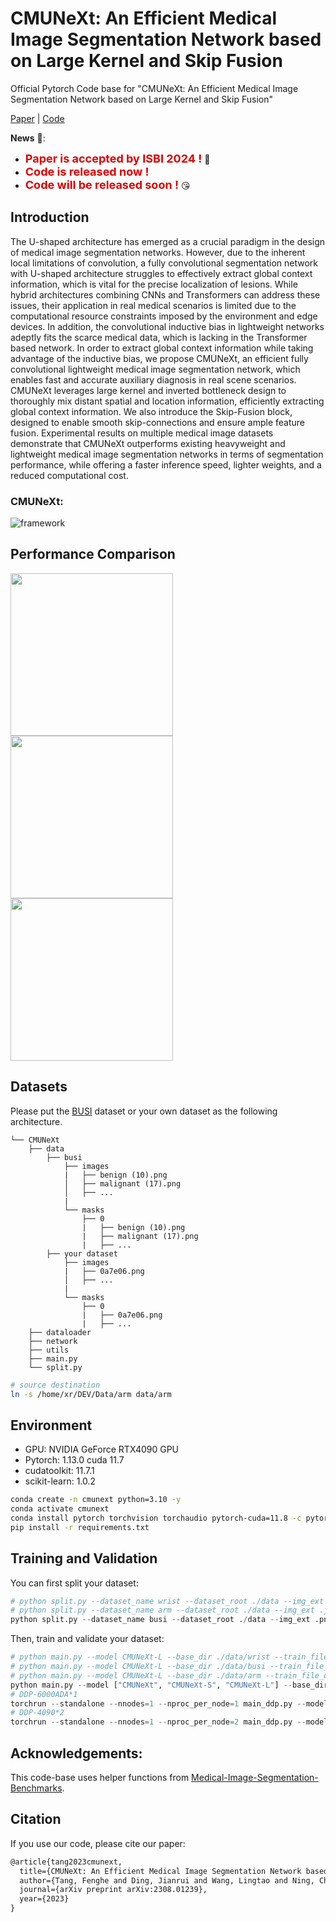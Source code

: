 # CMUNeXt: An Efficient Medical Image Segmentation Network based on Large Kernel and Skip Fusion

Official Pytorch Code base for "CMUNeXt: An Efficient Medical Image Segmentation Network based on Large Kernel and Skip Fusion"

[Paper](https://arxiv.org/pdf/2308.01239.pdf) | [Code](https://github.com/FengheTan9/CMUNeXt)

**News** 🥰:

- <font color="#dd0000" size="4">**Paper is accepted by ISBI 2024 !**</font> 🎉
- <font color="#dd0000" size="4">**Code is released now !**</font> 
- <font color="#dd0000" size="4">**Code will be released soon !**</font> 😘

## Introduction
The U-shaped architecture has emerged as a crucial paradigm in the design of medical image segmentation networks. However, due to the inherent local limitations of convolution, a fully convolutional segmentation network with U-shaped architecture struggles to effectively extract global context information, which is vital for the precise localization of lesions. While hybrid architectures combining CNNs and Transformers can address these issues, their application in real medical scenarios is limited due to the computational resource constraints imposed by the environment and edge devices. In addition, the convolutional inductive bias in lightweight networks adeptly fits the scarce medical data, which is lacking in the Transformer based network. In order to extract global context information while taking advantage of the inductive bias, we propose CMUNeXt, an efficient fully convolutional lightweight medical image segmentation network, which enables fast and accurate auxiliary diagnosis in real scene scenarios. CMUNeXt leverages large kernel and inverted bottleneck design to thoroughly mix distant spatial and location information, efficiently extracting global context information. We also introduce the Skip-Fusion block, designed to enable smooth skip-connections and ensure ample feature fusion. Experimental results on multiple medical image datasets demonstrate that CMUNeXt outperforms existing heavyweight and lightweight medical image segmentation networks in terms of segmentation performance, while offering a faster inference speed, lighter weights, and a reduced computational cost.

### CMUNeXt:

![framework](imgs/CMUNeXt.png)

## Performance Comparison

<img src="imgs/GFLOPs.png" width="260"> <img src="imgs/Params.png" width="260">  <img src="imgs/FPS.png" width="260">   

## Datasets

Please put the [BUSI](https://www.kaggle.com/aryashah2k/breast-ultrasound-images-dataset) dataset or your own dataset as the following architecture. 
```
└── CMUNeXt
    ├── data
        ├── busi
            ├── images
            |   ├── benign (10).png
            │   ├── malignant (17).png
            │   ├── ...
            |
            └── masks
                ├── 0
                |   ├── benign (10).png
                |   ├── malignant (17).png
                |   ├── ...
        ├── your dataset
            ├── images
            |   ├── 0a7e06.png
            │   ├── ...
            |
            └── masks
                ├── 0
                |   ├── 0a7e06.png
                |   ├── ...
    ├── dataloader
    ├── network
    ├── utils
    ├── main.py
    └── split.py
```

``` bash
# source destination
ln -s /home/xr/DEV/Data/arm data/arm 
```
## Environment

- GPU: NVIDIA GeForce RTX4090 GPU
- Pytorch: 1.13.0 cuda 11.7
- cudatoolkit: 11.7.1
- scikit-learn: 1.0.2

```bash
conda create -n cmunext python=3.10 -y
conda activate cmunext
conda install pytorch torchvision torchaudio pytorch-cuda=11.8 -c pytorch -c nvidia
pip install -r requirements.txt
```

## Training and Validation

You can first split your dataset:

```python
# python split.py --dataset_name wrist --dataset_root ./data --img_ext .jpg
# python split.py --dataset_name arm --dataset_root ./data --img_ext .jpg
python split.py --dataset_name busi --dataset_root ./data --img_ext .png
```

Then, train and validate your dataset:

```python
# python main.py --model CMUNeXt-L --base_dir ./data/wrist --train_file_dir wrist_train.txt --val_file_dir wrist_val.txt --img_ext .jpg --num_classes 1
# python main.py --model CMUNeXt-L --base_dir ./data/busi --train_file_dir busi_train.txt --val_file_dir busi_val.txt --img_ext .png  --num_classes 2
# python main.py --model CMUNeXt-L --base_dir ./data/arm --train_file_dir arm_train.txt --val_file_dir arm_val.txt --img_ext .jpg  --num_classes 2
python main.py --model ["CMUNeXt", "CMUNeXt-S", "CMUNeXt-L"] --base_dir ./data/busi --train_file_dir busi_train.txt --val_file_dir busi_val.txt
# DDP-6000ADA*1
torchrun --standalone --nnodes=1 --nproc_per_node=1 main_ddp.py --model CMUNeXt-L --base_dir ./data/arm --train_file_dir arm_train.txt --val_file_dir arm_val.txt --img_ext .jpg  --num_classes 17 --batch_size 48
# DDP-4090*2
torchrun --standalone --nnodes=1 --nproc_per_node=2 main_ddp.py --model CMUNeXt-L --base_dir ./data/arm --train_file_dir arm_train.txt --val_file_dir arm_val.txt --img_ext .npy  --num_classes 25 --batch_size 20
```

## Acknowledgements:

This code-base uses helper functions from [Medical-Image-Segmentation-Benchmarks](https://github.com/FengheTan9/Medical-Image-Segmentation-Benchmarks).

## Citation

If you use our code, please cite our paper:

```tex
@article{tang2023cmunext,
  title={CMUNeXt: An Efficient Medical Image Segmentation Network based on Large Kernel and Skip Fusion},
  author={Tang, Fenghe and Ding, Jianrui and Wang, Lingtao and Ning, Chunping and Zhou, S Kevin},
  journal={arXiv preprint arXiv:2308.01239},
  year={2023}
}
```

